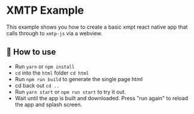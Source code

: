 # XMTP Example

This example shows you how to create a basic xmpt react native app that calls through to `xmtp-js` via a webview.

## 🚀 How to use

- Run `yarn` or `npm install`
- `cd` into the `html` folder `cd html`
- Run `npm run build` to generate the single page html
- cd back out `cd ..`
- Run `yarn start` or `npm run start` to try it out.
- Wait until the app is built and downloaded. Press "run again" to reload the app and splash screen.

